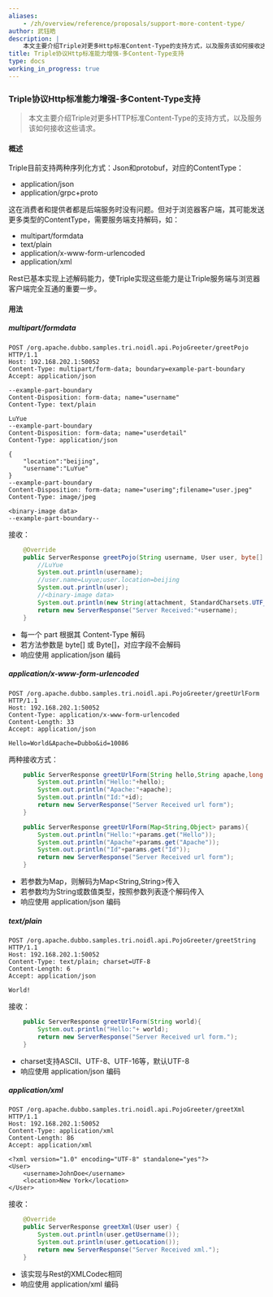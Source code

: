 ```yaml
---
aliases:
    - /zh/overview/reference/proposals/support-more-content-type/
author: 武钰皓
description: |
    本文主要介绍Triple对更多Http标准Content-Type的支持方式，以及服务该如何接收这些请求。
title: Triple协议Http标准能力增强-多Content-Type支持
type: docs
working_in_progress: true
---
```


### **Triple协议Http标准能力增强-多Content-Type支持**
> 本文主要介绍Triple对更多HTTP标准Content-Type的支持方式，以及服务该如何接收这些请求。
#### **概述**

Triple目前支持两种序列化方式：Json和protobuf，对应的ContentType：

* application/json
* application/grpc+proto

这在消费者和提供者都是后端服务时没有问题。但对于浏览器客户端，其可能发送更多类型的ContentType，需要服务端支持解码，如：

* multipart/formdata
* text/plain
* application/x-www-form-urlencoded
* application/xml

Rest已基本实现上述解码能力，使Triple实现这些能力是让Triple服务端与浏览器客户端完全互通的重要一步。



#### **用法**

##### **multipart/formdata**

```http
POST /org.apache.dubbo.samples.tri.noidl.api.PojoGreeter/greetPojo HTTP/1.1
Host: 192.168.202.1:50052
Content-Type: multipart/form-data; boundary=example-part-boundary
Accept: application/json
 
--example-part-boundary
Content-Disposition: form-data; name="username"
Content-Type: text/plain
    
LuYue
--example-part-boundary
Content-Disposition: form-data; name="userdetail"
Content-Type: application/json
 
{
    "location":"beijing",
    "username":"LuYue"
}
--example-part-boundary
Content-Disposition: form-data; name="userimg";filename="user.jpeg"
Content-Type: image/jpeg

<binary-image data>
--example-part-boundary--
```

接收：

```java
    @Override
    public ServerResponse greetPojo(String username, User user, byte[] attachment) {
        //LuYue
        System.out.println(username); 
        //user.name=Luyue;user.location=beijing
        System.out.println(user); 
        //<binary-image data>
        System.out.println(new String(attachment, StandardCharsets.UTF_8)); 
        return new ServerResponse("Server Received:"+username);
    }
```

* 每一个 part 根据其 Content-Type 解码
* 若方法参数是 byte[] 或 Byte[]，对应字段不会解码
* 响应使用 application/json 编码



##### application/x-www-form-urlencoded

```http
POST /org.apache.dubbo.samples.tri.noidl.api.PojoGreeter/greetUrlForm HTTP/1.1
Host: 192.168.202.1:50052
Content-Type: application/x-www-form-urlencoded
Content-Length: 33
Accept: application/json

Hello=World&Apache=Dubbo&id=10086
```

两种接收方式：

```java
    public ServerResponse greetUrlForm(String hello,String apache,long id){
        System.out.println("Hello:"+hello);
        System.out.println("Apache:"+apache);
        System.out.println("Id:"+id);
        return new ServerResponse("Server Received url form");
    }
```

```java
    public ServerResponse greetUrlForm(Map<String,Object> params){
        System.out.println("Hello:"+params.get("Hello"));
        System.out.println("Apache"+params.get("Apache"));
        System.out.println("Id"+params.get("Id"));
        return new ServerResponse("Server Received url form");
    }
```

* 若参数为Map，则解码为Map<String,String>传入
* 若参数均为String或数值类型，按照参数列表逐个解码传入
* 响应使用 application/json 编码



##### text/plain

```http
POST /org.apache.dubbo.samples.tri.noidl.api.PojoGreeter/greetString HTTP/1.1
Host: 192.168.202.1:50052
Content-Type: text/plain; charset=UTF-8
Content-Length: 6
Accept: application/json

World!
```

接收：

```java
    public ServerResponse greetUrlForm(String world){
        System.out.println("Hello:"+ world);
        return new ServerResponse("Server Received url form.");
    }
```

* charset支持ASCII、UTF-8、UTF-16等，默认UTF-8
* 响应使用 application/json 编码



##### application/xml

```http
POST /org.apache.dubbo.samples.tri.noidl.api.PojoGreeter/greetXml HTTP/1.1
Host: 192.168.202.1:50052
Content-Type: application/xml
Content-Length: 86
Accept: application/xml

<?xml version="1.0" encoding="UTF-8" standalone="yes"?>
<User>
    <username>JohnDoe</username>
    <location>New York</location>
</User>
```

接收：

```java
    @Override
    public ServerResponse greetXml(User user) {
        System.out.println(user.getUsername());
        System.out.println(user.getLocation());
        return new ServerResponse("Server Received xml.");
    }
```

* 该实现与Rest的XMLCodec相同
* 响应使用 application/xml 编码


